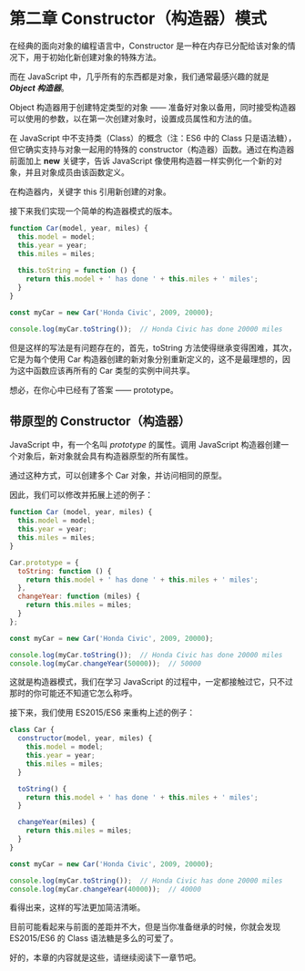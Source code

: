 # 第二章 Constructor（构造器）模式

在经典的面向对象的编程语言中，Constructor 是一种在内存已分配给该对象的情况下，用于初始化新创建对象的特殊方法。

而在 JavaScript 中，几乎所有的东西都是对象，我们通常最感兴趣的就是 ***Object 构造器***。

Object 构造器用于创建特定类型的对象 —— 准备好对象以备用，同时接受构造器可以使用的参数，以在第一次创建对象时，设置成员属性和方法的值。

在 JavaScript 中不支持类（Class）的概念（注：ES6 中的 Class 只是语法糖），但它确实支持与对象一起用的特殊的 constructor（构造器）函数。通过在构造器前面加上 **new** 关键字，告诉 JavaScript 像使用构造器一样实例化一个新的对象，并且对象成员由该函数定义。

在构造器内，关键字 this 引用新创建的对象。

接下来我们实现一个简单的构造器模式的版本。

```javascript
function Car(model, year, miles) {
  this.model = model;
  this.year = year;
  this.miles = miles;
  
  this.toString = function () {
    return this.model + ' has done ' + this.miles + ' miles';
  }
}

const myCar = new Car('Honda Civic', 2009, 20000);

console.log(myCar.toString());  // Honda Civic has done 20000 miles
```

但是这样的写法是有问题存在的，首先，toString 方法使得继承变得困难，其次，它是为每个使用 Car 构造器创建的新对象分别重新定义的，这不是最理想的，因为这中函数应该再所有的 Car 类型的实例中间共享。

想必，在你心中已经有了答案 —— prototype。

## 带原型的 Constructor（构造器） 

JavaScript 中，有一个名叫 *prototype* 的属性。调用 JavaScript 构造器创建一个对象后，新对象就会具有构造器原型的所有属性。

通过这种方式，可以创建多个 Car 对象，并访问相同的原型。

因此，我们可以修改并拓展上述的例子：

```javascript
function Car (model, year, miles) {
  this.model = model;
  this.year = year;
  this.miles = miles;
}

Car.prototype = {
  toString: function () {
    return this.model + ' has done ' + this.miles + ' miles';
  },
  changeYear: function (miles) {
    return this.miles = miles;
  }
};

const myCar = new Car('Honda Civic', 2009, 20000);

console.log(myCar.toString());  // Honda Civic has done 20000 miles
console.log(myCar.changeYear(50000));  // 50000
```

这就是构造器模式，我们在学习 JavaScript 的过程中，一定都接触过它，只不过那时的你可能还不知道它怎么称呼。

接下来，我们使用 ES2015/ES6 来重构上述的例子：

```javascript
class Car {
  constructor(model, year, miles) {
    this.model = model;
    this.year = year;
    this.miles = miles;
  }

  toString() {
    return this.model + ' has done ' + this.miles + ' miles';
  }

  changeYear(miles) {
    return this.miles = miles;
  }
}

const myCar = new Car('Honda Civic', 2009, 20000);

console.log(myCar.toString());  // Honda Civic has done 20000 miles
console.log(myCar.changeYear(40000));  // 40000
```

看得出来，这样的写法更加简洁清晰。

目前可能看起来与前面的差距并不大，但是当你准备继承的时候，你就会发现 ES2015/ES6 的 Class 语法糖是多么的可爱了。

好的，本章的内容就是这些，请继续阅读下一章节吧。